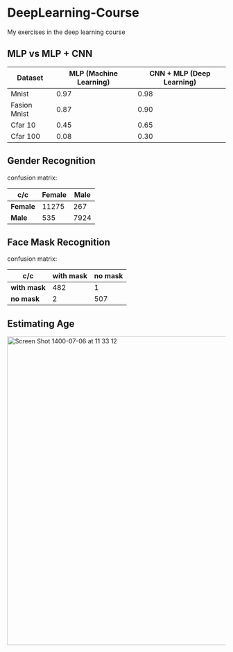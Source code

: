 # DeepLearning-Course
My exercises in the deep learning course

## MLP vs MLP + CNN

  Dataset | MLP (Machine Learning) | CNN + MLP (Deep Learning) 
--- | --- | --- 
Mnist | 0.97 | 0.98
Fasion Mnist | 0.87 | 0.90
Cfar 10 | 0.45 | 0.65
Cfar 100 | 0.08 | 0.30

## Gender Recognition

confusion matrix:

  c/c | Female | Male
--- | --- | --- 
**Female** | 11275 | 267
**Male** | 535 | 7924

## Face Mask Recognition

confusion matrix:

  c/c | with mask | no mask
--- | --- | --- 
**with mask** | 482 | 1
**no mask** | 2 | 507

## Estimating Age

<img width="712" alt="Screen Shot 1400-07-06 at 11 33 12" src="https://user-images.githubusercontent.com/72157067/135047973-2ffe2e47-e18b-4230-8652-f825c722c08e.png">
